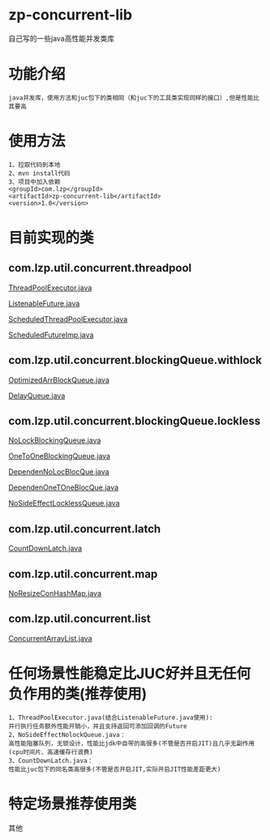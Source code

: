 # zp-concurrent-lib
 自己写的一些java高性能并发类库
#  功能介绍
    java并发库，使用方法和juc包下的类相同（和juc下的工具类实现同样的接口）,但是性能比其要高
#  使用方法
    1、拉取代码到本地
    2、mvn install代码
    3、项目中加入依赖
    <groupId>com.lzp</groupId>
    <artifactId>zp-concurrent-lib</artifactId>
    <version>1.0</version>
#  目前实现的类
## com.lzp.util.concurrent.threadpool
[ThreadPoolExecutor.java](https://github.com/65487123/zp-concurrent-lib/blob/master/ThreadPoolExecutor.md)

[ListenableFuture.java](https://github.com/65487123/zp-concurrent-lib/blob/master/ListenableFuture.md)

[ScheduledThreadPoolExecutor.java](https://github.com/65487123/zp-concurrent-lib/blob/master/ScheduledThreadPoolExecutor.md)

[ScheduledFutureImp.java](https://github.com/65487123/zp-concurrent-lib/blob/master/ScheduledFutureImp.md)

## com.lzp.util.concurrent.blockingQueue.withlock
[OptimizedArrBlockQueue.java](https://github.com/65487123/zp-concurrent-lib/blob/master/OptimizedArrBlockQueue.md)

[DelayQueue.java](https://github.com/65487123/zp-concurrent-lib/blob/master/DelayQueue.md)
## com.lzp.util.concurrent.blockingQueue.lockless
[NoLockBlockingQueue.java](https://github.com/65487123/zp-concurrent-lib/blob/master/NoLockBlockingQueue.md)

[OneToOneBlockingQueue.java](https://github.com/65487123/zp-concurrent-lib/blob/master/OneToOneBlockingQueue.md)

[DependenNoLocBlocQue.java](https://github.com/65487123/zp-concurrent-lib/blob/master/DependenNoLocBlocQue.md)

[DependenOneTOneBlocQue.java](https://github.com/65487123/zp-concurrent-lib/blob/master/DependenOneTOneBlocQue.md)

[NoSideEffectLocklessQueue.java](https://github.com/65487123/zp-concurrent-lib/blob/master/NoSideEffectLocklessQueue.md) 
## com.lzp.util.concurrent.latch
[CountDownLatch.java](https://github.com/65487123/zp-concurrent-lib/blob/master/CountDownLatch.md)
## com.lzp.util.concurrent.map
[NoResizeConHashMap.java](https://github.com/65487123/zp-concurrent-lib/blob/master/NoResizeConHashMap.md)
## com.lzp.util.concurrent.list
[ConcurrentArrayList.java](https://github.com/65487123/zp-concurrent-lib/blob/master/ConcurrentArrayList.md)
#  任何场景性能稳定比JUC好并且无任何负作用的类(推荐使用)
    1、ThreadPoolExecutor.java(结合ListenableFuture.java使用):
    并行执行任务额外性能开销小，并且支持返回可添加回调的Future
    2、NoSideEffectNolockQueue.java：
    高性能阻塞队列，无锁设计，性能比jdk中自带的高很多(不管是否开启JIT)且几乎无副作用(cpu时间片、高速缓存行浪费)
    3、CountDownLatch.java：
    性能比juc包下的同名类高很多(不管是否开启JIT,实际开启JIT性能差距更大)
#  特定场景推荐使用类
其他
